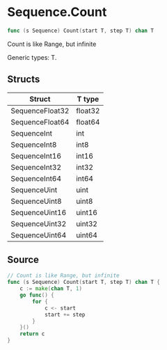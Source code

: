 # Sequence.Count

```go
func (s Sequence) Count(start T, step T) chan T
```

Count is like Range, but infinite

Generic types: T.

## Structs

| Struct | T type |
| ------ | ------ |
| SequenceFloat32 | float32 |
| SequenceFloat64 | float64 |
| SequenceInt | int |
| SequenceInt8 | int8 |
| SequenceInt16 | int16 |
| SequenceInt32 | int32 |
| SequenceInt64 | int64 |
| SequenceUint | uint |
| SequenceUint8 | uint8 |
| SequenceUint16 | uint16 |
| SequenceUint32 | uint32 |
| SequenceUint64 | uint64 |

## Source

```go
// Count is like Range, but infinite
func (s Sequence) Count(start T, step T) chan T {
	c := make(chan T, 1)
	go func() {
		for {
			c <- start
			start += step
		}
	}()
	return c
}
```

